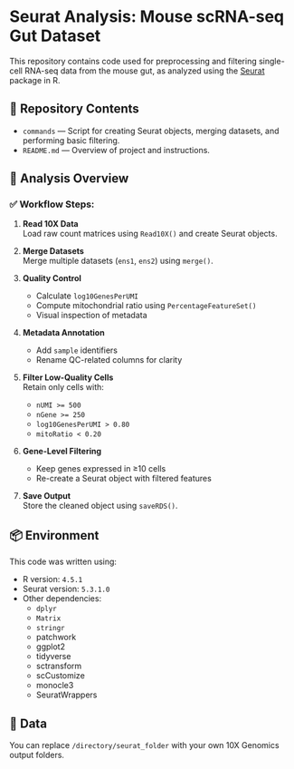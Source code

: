 # Seurat Analysis: Mouse scRNA-seq Gut Dataset

This repository contains code used for preprocessing and filtering single-cell RNA-seq data from the mouse gut, as analyzed using the [Seurat](https://satijalab.org/seurat/) package in R.

## 📂 Repository Contents

- `commands` — Script for creating Seurat objects, merging datasets, and performing basic filtering.
- `README.md` — Overview of project and instructions.

## 🧪 Analysis Overview

### ✅ Workflow Steps:

1. **Read 10X Data**  
   Load raw count matrices using `Read10X()` and create Seurat objects.

2. **Merge Datasets**  
   Merge multiple datasets (`ens1`, `ens2`) using `merge()`.

3. **Quality Control**  
   - Calculate `log10GenesPerUMI`
   - Compute mitochondrial ratio using `PercentageFeatureSet()`
   - Visual inspection of metadata

4. **Metadata Annotation**  
   - Add `sample` identifiers
   - Rename QC-related columns for clarity

5. **Filter Low-Quality Cells**  
   Retain only cells with:
   - `nUMI >= 500`
   - `nGene >= 250`
   - `log10GenesPerUMI > 0.80`
   - `mitoRatio < 0.20`

6. **Gene-Level Filtering**  
   - Keep genes expressed in ≥10 cells
   - Re-create a Seurat object with filtered features

7. **Save Output**  
   Store the cleaned object using `saveRDS()`.

## 📦 Environment

This code was written using:

- R version: `4.5.1`
- Seurat version: `5.3.1.0`
- Other dependencies:
  - `dplyr`
  - `Matrix`
  - `stringr`
  - patchwork
  - ggplot2
  - tidyverse
  - sctransform
  - scCustomize
  - monocle3
  - SeuratWrappers

## 📁 Data

You can replace `/directory/seurat_folder` with your own 10X Genomics output folders.



